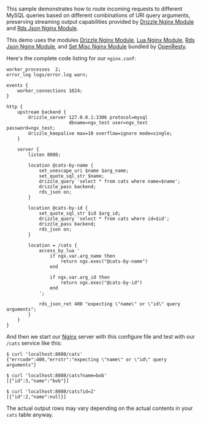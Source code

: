 <!---
    @title         Routing My SQLQueries Based On URIArgs
    @creator       Yichun Zhang
    @created       2011-11-16 04:06 GMT
    @modifier      YichunZhang
    @modified      2011-11-16 04:22 GMT
    @changecount   9
--->

This sample demonstrates how to route incoming requests to different MySQL queries based on different combinations of URI query arguments, preserving streaming output capabilities provided by [Drizzle Nginx Module](drizzle-nginx-module/) and [Rds Json Nginx Module](rds-json-nginx-module/).

This demo uses the modules [Drizzle Nginx Module](drizzle-nginx-module/), [Lua Nginx Module](lua-nginx-module/), [Rds Json Nginx Module](rds-json-nginx-module/), and [Set Misc Nginx Module](set-misc-nginx-module/) bundled by [OpenResty](openresty/).

Here's the complete code listing for our `nginx.conf`:


```
worker_processes  2;
error_log logs/error.log warn;

events {
    worker_connections 1024;
}

http {
    upstream backend {
        drizzle_server 127.0.0.1:3306 protocol=mysql
                       dbname=ngx_test user=ngx_test password=ngx_test;
        drizzle_keepalive max=10 overflow=ignore mode=single;
    }

    server {
        listen 8080;

        location @cats-by-name {
            set_unescape_uri $name $arg_name;
            set_quote_sql_str $name;
            drizzle_query 'select * from cats where name=$name';
            drizzle_pass backend;
            rds_json on;
        }

        location @cats-by-id {
            set_quote_sql_str $id $arg_id;
            drizzle_query 'select * from cats where id=$id';
            drizzle_pass backend;
            rds_json on;
        }

        location = /cats {
            access_by_lua '
                if ngx.var.arg_name then
                    return ngx.exec("@cats-by-name")
                end

                if ngx.var.arg_id then
                    return ngx.exec("@cats-by-id")
                end
            ';

            rds_json_ret 400 "expecting \"name\" or \"id\" query arguments";
        }
    }
}
```


And then we start our [Nginx](nginx/) server with this configure file and test with our `/cats` service like this:

```
$ curl 'localhost:8080/cats'
{"errcode":400,"errstr":"expecting \"name\" or \"id\" query arguments"}

$ curl 'localhost:8080/cats?name=bob'
[{"id":3,"name":"bob"}]

$ curl 'localhost:8080/cats?id=2'
[{"id":2,"name":null}]
```

The actual output rows may vary depending on the actual contents in your `cats` table anyway.
